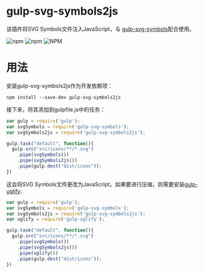 # gulp-svg-symbols2js
该插件将SVG Symbols文件注入JavaScript，与 [gulp-svg-symbols](https://www.npmjs.com/package/gulp-svg-symbols)配合使用。

![npm](https://img.shields.io/npm/v/gulp-svg-symbols2js.svg)
![npm](https://img.shields.io/npm/dm/gulp-svg-symbols2js.svg)
![NPM](https://img.shields.io/npm/l/gulp-svg-symbols2js.svg)

# 用法

安装gulp-svg-symbols2js作为开发依赖项：
```
npm install --save-dev gulp-svg-symbols2js
```

接下来，将其添加到gulpfile.js中的任务：
```js
var gulp = require('gulp');
var svgSymbols = require('gulp-svg-symbols');
var svgSymbols2js = require('gulp-svg-symbols2js');

gulp.task("default", function(){
  gulp.src("src/icons/**/*.svg")
    .pipe(svgSymbols())
    .pipe(svgSymbols2js())
    .pipe(gulp.dest("dist/icons"));
})
```

这会将SVG Symbols文件更改为JavaScript。如果要进行压缩，则需要安装[gulp-uglify](https://www.npmjs.com/package/gulp-uglify):
```js
var gulp = require('gulp');
var svgSymbols = require('gulp-svg-symbols');
var svgSymbols2js = require('gulp-svg-symbols2js');
var uglify = require('gulp-uglify');

gulp.task("default", function(){
  gulp.src("src/icons/**/*.svg")
    .pipe(svgSymbols())
    .pipe(svgSymbols2js())
    .pipe(uglify())
    .pipe(gulp.dest("dist/icons"));
})
```